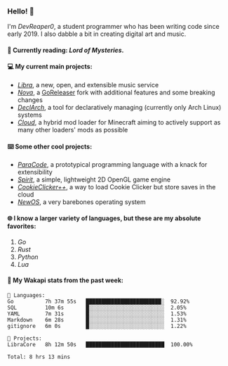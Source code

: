 ### Hello! 👋

I'm _DevReaper0_, a student programmer who has been writing code since early 2019. I also dabble a bit in creating digital art and music.

#### 📖 Currently reading: *Lord of Mysteries*.

#### 💻 My current main projects:

-   _[Libra](https://github.com/LibraMusic)_, a new, open, and extensible music service
-   _[Nova](https://github.com/LibraMusic/Nova)_, a [GoReleaser](https://github.com/goreleaser/goreleaser) fork with additional features and some breaking changes
-   _[DeclArch](https://github.com/DevReaper0/declarch)_, a tool for declaratively managing (currently only Arch Linux) systems
-   _[Cloud](https://github.com/CloudLoaderMC/CloudLoader)_, a hybrid mod loader for Minecraft aiming to actively support as many other loaders' mods as possible

#### ⌨️ Some other cool projects:

-   _[ParaCode](https://github.com/ParaCodeLang/ParaCode)_, a prototypical programming language with a knack for extensibility
-   _[Spirit](https://gitlab.com/DevReaper0/SpiritEngine)_, a simple, lightweight 2D OpenGL game engine
-   _[CookieClicker++](https://github.com/DevReaper0/CookieClickerPlusPlus)_, a way to load Cookie Clicker but store saves in the cloud
-   _[NewOS](https://github.com/DevReaper0/NewOS)_, a very barebones operating system

#### 🌐 I know a larger variety of languages, but these are my absolute favorites:

1. _Go_
2. _Rust_
3. _Python_
4. _Lua_

#### 📡 My Wakapi stats from the past week:

```text
💾 Languages:
Go          7h 37m 55s   ████████████████████████░  92.92%
SQL         10m 6s       █░░░░░░░░░░░░░░░░░░░░░░░░  2.05%
YAML        7m 31s       █░░░░░░░░░░░░░░░░░░░░░░░░  1.53%
Markdown    6m 28s       █░░░░░░░░░░░░░░░░░░░░░░░░  1.31%
gitignore   6m 0s        █░░░░░░░░░░░░░░░░░░░░░░░░  1.22%

💼 Projects:
LibraCore   8h 12m 50s   █████████████████████████  100.00%

Total: 8 hrs 13 mins
```
